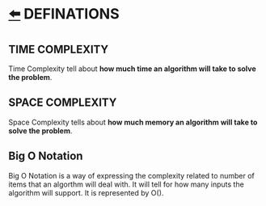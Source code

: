 # [:arrow_left:](../README.md) DEFINATIONS

## TIME COMPLEXITY

Time Complexity tell about **how much time an algorithm will take to solve the problem**.

## SPACE COMPLEXITY

Space Complexity tells about **how much memory an algorithm will take to solve the problem**.

## Big O Notation

Big O Notation is a way of expressing the complexity related to number of items that an algorthm will deal with. It will tell for how many inputs the algorithm will support. It is represented by O().